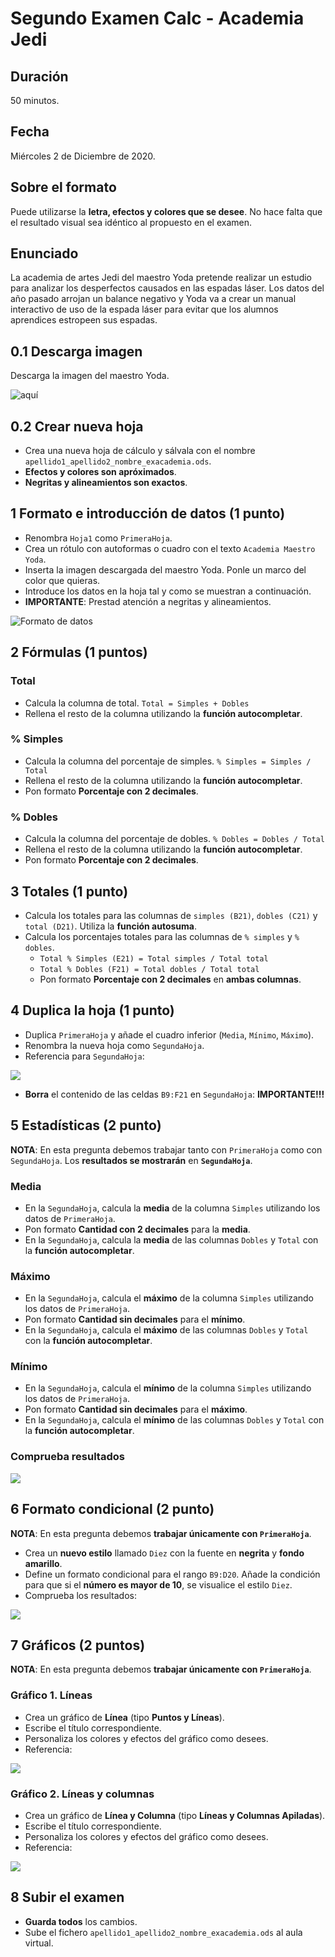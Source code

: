 # Segundo Examen Calc - Academia Jedi

## Duración

50 minutos.

## Fecha

Miércoles 2 de Diciembre de 2020.

## Sobre el formato 	

Puede utilizarse la **letra, efectos y colores que se desee**. No hace falta que el resultado visual sea idéntico al propuesto en el examen.
  	 
## Enunciado

La academia de artes Jedi del maestro Yoda pretende realizar un estudio para analizar los desperfectos causados en las espadas láser. Los datos del año pasado arrojan un balance negativo y Yoda va a crear un manual interactivo de uso de la espada láser para evitar que los alumnos aprendices estropeen sus espadas.

## 0.1 Descarga imagen

Descarga la imagen del maestro Yoda.

![aquí](./img/yoda.jpg)

## 0.2 Crear nueva hoja

- Crea una nueva hoja de cálculo y sálvala con el nombre `apellido1_apellido2_nombre_exacademia.ods`.
- **Efectos y colores son apróximados**.
- **Negritas y alineamientos son exactos**.

## 1 Formato e introducción de datos (1 punto)

- Renombra `Hoja1` como `PrimeraHoja`.
- Crea un rótulo con autoformas o cuadro con el texto `Academia Maestro Yoda`.
- Inserta la imagen descargada del maestro Yoda. Ponle un marco del color que quieras.
- Introduce los datos en la hoja tal y como se muestran a continuación.
- **IMPORTANTE**: Prestad atención a negritas y alineamientos.

![Formato de datos](./img/1-formato-de-datos.jpg)

## 2 Fórmulas (1 puntos)

### Total

- Calcula la columna de total. `Total = Simples + Dobles`
- Rellena el resto de la columna utilizando la **función autocompletar**.

### % Simples

- Calcula la columna del porcentaje de simples. `% Simples = Simples / Total`
- Rellena el resto de la columna utilizando la **función autocompletar**.
- Pon formato **Porcentaje con 2 decimales**.

### % Dobles

- Calcula la columna del porcentaje de dobles. `% Dobles = Dobles / Total`
- Rellena el resto de la columna utilizando la **función autocompletar**.
- Pon formato **Porcentaje con 2 decimales**.

## 3 Totales (1 punto)

- Calcula los totales para las columnas de `simples (B21)`, `dobles (C21)` y `total (D21)`. Utiliza la **función autosuma**.
- Calcula los porcentajes totales para las columnas de `% simples` y `% dobles`.
  - `Total % Simples (E21) = Total simples / Total total`
  - `Total % Dobles (F21) = Total dobles / Total total`
  - Pon formato **Porcentaje con 2 decimales** en **ambas columnas**.

## 4 Duplica la hoja (1 punto)

- Duplica `PrimeraHoja` y añade el cuadro inferior (`Media`, `Mínimo`, `Máximo`).
- Renombra la nueva hoja como `SegundaHoja`.
- Referencia para `SegundaHoja`:

![](./img/4-formato-duplicado.jpg)

- **Borra** el contenido de las celdas `B9:F21` en `SegundaHoja`: **IMPORTANTE!!!**

## 5 Estadísticas (2 punto)

**NOTA**: En esta pregunta debemos trabajar tanto con `PrimeraHoja` como con `SegundaHoja`. Los **resultados se mostrarán** en **`SegundaHoja`**.

### Media

- En la `SegundaHoja`, calcula la **media** de la columna `Simples` utilizando los datos de `PrimeraHoja`. 
- Pon formato **Cantidad con 2 decimales** para la **media**.
- En la `SegundaHoja`, calcula la **media** de las columnas `Dobles` y `Total` con la **función autocompletar**.

### Máximo

- En la `SegundaHoja`, calcula el **máximo** de la columna `Simples` utilizando los datos de `PrimeraHoja`.
- Pon formato **Cantidad sin decimales** para el **mínimo**.
- En la `SegundaHoja`, calcula el **máximo** de las columnas `Dobles` y `Total` con la **función autocompletar**.

### Mínimo

- En la `SegundaHoja`, calcula el **mínimo** de la columna `Simples` utilizando los datos de `PrimeraHoja`. 
- Pon formato **Cantidad sin decimales** para el **máximo**.
- En la `SegundaHoja`, calcula el **mínimo** de las columnas `Dobles` y `Total` con la **función autocompletar**.

### Comprueba resultados

![](./img/5-estadisticas.png)

## 6 Formato condicional (2 punto)

**NOTA**: En esta pregunta debemos **trabajar únicamente con `PrimeraHoja`**.

- Crea un **nuevo estilo** llamado `Diez` con la fuente en **negrita** y **fondo amarillo**.
- Define un formato condicional para el rango `B9:D20`. Añade la condición para que si el **número es mayor de 10**, se visualice el estilo `Diez`.
- Comprueba los resultados:

![](./img/6-formato-condicional.png)

## 7 Gráficos (2 puntos)

**NOTA**: En esta pregunta debemos **trabajar únicamente con `PrimeraHoja`**.

### Gráfico 1. Líneas

- Crea un gráfico de **Línea** (tipo **Puntos y Líneas**).
- Escribe el título correspondiente.
- Personaliza los colores y efectos del gráfico como desees.
- Referencia:

![](./img/7-1-lineas.jpg)

### Gráfico 2. Líneas y columnas

- Crea un gráfico de **Línea y Columna** (tipo **Líneas y Columnas Apiladas**).
- Escribe el título correspondiente.
- Personaliza los colores y efectos del gráfico como desees.
- Referencia:

![](./img/7-2-lineas-y-columnas-apiladas.jpg)

## 8 Subir el examen

- **Guarda todos** los cambios.
- Sube el fichero `apellido1_apellido2_nombre_exacademia.ods` al aula virtual.
